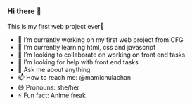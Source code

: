 ### Hi there 👋
This is my first web project ever🙈

- 🔭 I’m currently working on my first web project from CFG 
- 🌱 I’m currently learning html, css and javascript
- 👯 I’m looking to collaborate on working on front end tasks
- 🤔 I’m looking for help with front end tasks
- 💬 Ask me about anything
- 📫 How to reach me: @mamichulachan
- 😄 Pronouns: she/her
- ⚡ Fun fact: Anime freak